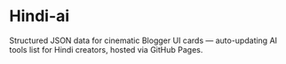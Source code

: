 # Hindi-ai
Structured JSON data for cinematic Blogger UI cards — auto-updating AI tools list for Hindi creators, hosted via GitHub Pages.
